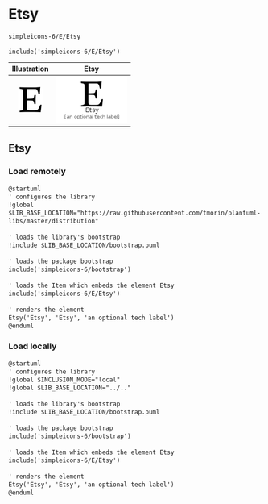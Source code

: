 # Etsy


```text
simpleicons-6/E/Etsy
```

```text
include('simpleicons-6/E/Etsy')
```



| Illustration | Etsy |
| :---: | :---: |
| ![illustration for Illustration](../../simpleicons-6/E/Etsy.png) | ![illustration for Etsy](../../simpleicons-6/E/Etsy.Local.png) |




## Etsy

### Load remotely
```plantuml
@startuml
' configures the library
!global $LIB_BASE_LOCATION="https://raw.githubusercontent.com/tmorin/plantuml-libs/master/distribution"

' loads the library's bootstrap
!include $LIB_BASE_LOCATION/bootstrap.puml

' loads the package bootstrap
include('simpleicons-6/bootstrap')

' loads the Item which embeds the element Etsy
include('simpleicons-6/E/Etsy')

' renders the element
Etsy('Etsy', 'Etsy', 'an optional tech label')
@enduml
```

### Load locally
```plantuml
@startuml
' configures the library
!global $INCLUSION_MODE="local"
!global $LIB_BASE_LOCATION="../.."

' loads the library's bootstrap
!include $LIB_BASE_LOCATION/bootstrap.puml

' loads the package bootstrap
include('simpleicons-6/bootstrap')

' loads the Item which embeds the element Etsy
include('simpleicons-6/E/Etsy')

' renders the element
Etsy('Etsy', 'Etsy', 'an optional tech label')
@enduml
```

